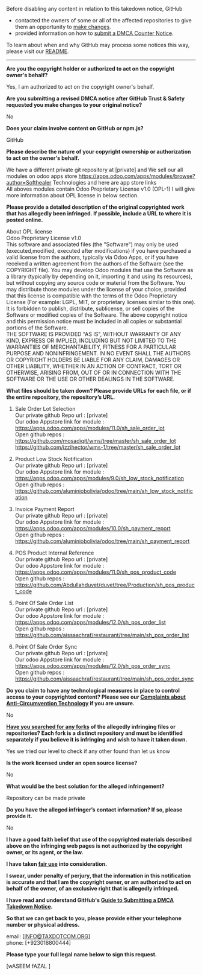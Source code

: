 Before disabling any content in relation to this takedown notice, GitHub
- contacted the owners of some or all of the affected repositories to give them an opportunity to [make changes](https://docs.github.com/en/github/site-policy/dmca-takedown-policy#a-how-does-this-actually-work).
- provided information on how to [submit a DMCA Counter Notice](https://docs.github.com/en/articles/guide-to-submitting-a-dmca-counter-notice).

To learn about when and why GitHub may process some notices this way, please visit our [README](https://github.com/github/dmca/blob/master/README.md#anatomy-of-a-takedown-notice).

---

**Are you the copyright holder or authorized to act on the copyright owner's behalf?**

Yes, I am authorized to act on the copyright owner's behalf.

**Are you submitting a revised DMCA notice after GitHub Trust & Safety requested you make changes to your original notice?**

No

**Does your claim involve content on GitHub or npm.js?**

GitHub

**Please describe the nature of your copyright ownership or authorization to act on the owner's behalf.**

We have a different private git repository at [private] and We sell our all modules on odoo apps store https://apps.odoo.com/apps/modules/browse?author=Softhealer Technologies and here are app store links  
All aboves modules contain Odoo Proprietary License v1.0 (OPL-1) I will give more information about OPL license in below section.

**Please provide a detailed description of the original copyrighted work that has allegedly been infringed. If possible, include a URL to where it is posted online.**

About OPL license  
Odoo Proprietary License v1.0  
This software and associated files (the "Software") may only be used (executed,modified, executed after modifications) if you have purchased a valid license from the authors, typically via Odoo Apps, or if you have received a written
agreement from the authors of the Software (see the COPYRIGHT file).
You may develop Odoo modules that use the Software as a library (typically by depending on it, importing it and using its resources), but without copying any source code or material from the Software. You may distribute those modules
under the license of your choice, provided that this license is compatible with the terms of the Odoo Proprietary License (For example: LGPL, MIT, or proprietary licenses similar to this one).  
It is forbidden to publish, distribute, sublicense, or sell copies of the Software or modified copies of the Software.
The above copyright notice and this permission notice must be included in all copies or substantial portions of the Software.  
THE SOFTWARE IS PROVIDED "AS IS", WITHOUT WARRANTY OF ANY KIND, EXPRESS OR IMPLIED, INCLUDING BUT NOT LIMITED TO THE WARRANTIES OF MERCHANTABILITY, FITNESS FOR A PARTICULAR PURPOSE
AND NONINFRINGEMENT. IN NO EVENT SHALL THE AUTHORS OR COPYRIGHT HOLDERS BE LIABLE FOR ANY CLAIM, DAMAGES OR OTHER LIABILITY, WHETHER IN AN ACTION OF CONTRACT, TORT OR OTHERWISE,
ARISING FROM, OUT OF OR IN CONNECTION WITH THE SOFTWARE OR THE USE OR OTHER DEALINGS IN THE SOFTWARE.

**What files should be taken down? Please provide URLs for each file, or if the entire repository, the repository’s URL.**

1) Sale Order Lot Selection  
Our private github Repo url : [private]  
Our odoo Appstore link for module : https://apps.odoo.com/apps/modules/11.0/sh_sale_order_lot  
Open github repos :
https://github.com/mosadiqit/wms/tree/master/sh_sale_order_lot https://github.com/izzihector/wms-1/tree/master/sh_sale_order_lot

2) Product Low Stock Notification  
Our private github Repo url : [private]  
Our odoo Appstore link for module : https://apps.odoo.com/apps/modules/9.0/sh_low_stock_notification  
Open github repos :
https://github.com/aluminiobolivia/odoo/tree/main/sh_low_stock_notification

3) Invoice Payment Report  
Our private github Repo url : [private]  
Our odoo Appstore link for module : https://apps.odoo.com/apps/modules/10.0/sh_payment_report  
Open github repos :
https://github.com/aluminiobolivia/odoo/tree/main/sh_payment_report

4) POS Product Internal Reference  
Our private github Repo url : [private]  
Our odoo Appstore link for module : https://apps.odoo.com/apps/modules/11.0/sh_pos_product_code  
Open github repos :
https://github.com/Abdullahduvet/duvet/tree/Production/sh_pos_product_code

5) Point Of Sale Order List  
Our private github Repo url : [private]  
Our odoo Appstore link for module : https://apps.odoo.com/apps/modules/12.0/sh_pos_order_list  
Open github repos :
https://github.com/aissaachraf/restaurant/tree/main/sh_pos_order_list

6) Point Of Sale Order Sync  
Our private github Repo url : [private]  
Our odoo Appstore link for module : https://apps.odoo.com/apps/modules/12.0/sh_pos_order_sync  
Open github repos :
https://github.com/aissaachraf/restaurant/tree/main/sh_pos_order_sync

**Do you claim to have any technological measures in place to control access to your copyrighted content? Please see our <a href="https://docs.github.com/articles/guide-to-submitting-a-dmca-takedown-notice#complaints-about-anti-circumvention-technology">Complaints about Anti-Circumvention Technology</a> if you are unsure.**

No

**<a href="https://docs.github.com/articles/dmca-takedown-policy#b-what-about-forks-or-whats-a-fork">Have you searched for any forks</a> of the allegedly infringing files or repositories? Each fork is a distinct repository and must be identified separately if you believe it is infringing and wish to have it taken down.**

Yes we tried our level to check if any other found than let us know

**Is the work licensed under an open source license?**

No

**What would be the best solution for the alleged infringement?**

Repository can be made private

**Do you have the alleged infringer’s contact information? If so, please provide it.**

No

**I have a good faith belief that use of the copyrighted materials described above on the infringing web pages is not authorized by the copyright owner, or its agent, or the law.**

**I have taken <a href="https://www.lumendatabase.org/topics/22">fair use</a> into consideration.**

**I swear, under penalty of perjury, that the information in this notification is accurate and that I am the copyright owner, or am authorized to act on behalf of the owner, of an exclusive right that is allegedly infringed.**

**I have read and understand GitHub's <a href="https://docs.github.com/articles/guide-to-submitting-a-dmca-takedown-notice/">Guide to Submitting a DMCA Takedown Notice</a>.**

**So that we can get back to you, please provide either your telephone number or physical address.**

email: [INFO@TAXDOTCOM.ORG]  
phone: [+923018800444]

**Please type your full legal name below to sign this request.**

[wASEEM fAZAL ]
